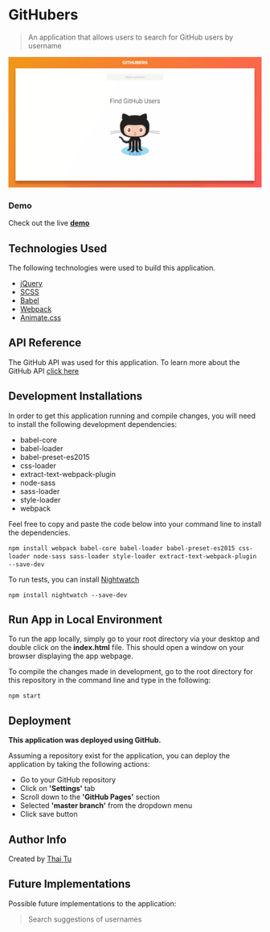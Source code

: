 # GitHubers
> An application that allows users to search for GitHub users by username

[![GitHubers](https://raw.githubusercontent.com/thaitwo/github-users/master/public/assets/githubers-screenshot.png)](https://thaitwo.github.io/github-users)

### Demo

Check out the live [**demo**](https://thaitwo.github.io/github-users)


## Technologies Used

The following technologies were used to build this application.

* [jQuery](https://jquery.com/)
* [SCSS](http://sass-lang.com/)
* [Babel](https://babeljs.io/)
* [Webpack](https://webpack.js.org/)
* [Animate.css](https://daneden.github.io/animate.css/)

## API Reference

The GitHub API was used for this application. To learn more about the GitHub API [click here](https://developer.github.com/v3/)

## Development Installations
In order to get this application running and compile changes, you will need to install the following development dependencies:

* babel-core
* babel-loader
* babel-preset-es2015
* css-loader
* extract-text-webpack-plugin
* node-sass
* sass-loader
* style-loader
* webpack

Feel free to copy and paste the code below into your command line to install the dependencies.

```
npm install webpack babel-core babel-loader babel-preset-es2015 css-loader node-sass sass-loader style-loader extract-text-webpack-plugin --save-dev
```
To run tests, you can install [Nightwatch](http://nightwatchjs.org/)

```
npm install nightwatch --save-dev
```

## Run App in Local Environment

To run the app locally, simply go to your root directory via your desktop and double click on the **index.html** file. This should open a window on your browser displaying the app webpage.

To compile the changes made in development, go to the root directory for this repository in the command line and type in the following:

```
npm start
```

## Deployment
**This application was deployed using GitHub.**

Assuming a repository exist for the application, you can deploy the application by taking the following actions:

* Go to your GitHub repository
* Click on **'Settings'** tab
* Scroll down to the **'GitHub Pages'** section
* Selected **'master branch'** from the dropdown menu
* Click save button

## Author Info
Created by [Thai Tu](http://www.thaitwo.com/)


## Future Implementations
Possible future implementations to the application:

> Search suggestions of usernames